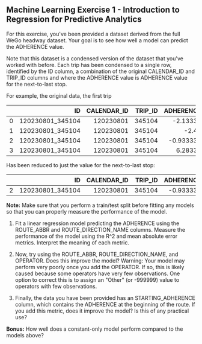 ## Machine Learning Exercise 1 - Introduction to Regression for Predictive Analytics

For this exercise, you've been provided a dataset derived from the full WeGo headway dataset. Your goal is to see how well a model can predict the ADHERENCE value.

Note that this dataset is a condensed version of the dataset that you've worked with before. Each trip has been condensed to a single row, identified by the ID column, a combination of the original CALENDAR_ID and TRIP_ID columns and where the ADHERENCE value is ADHERENCE value for the next-to-last stop.

For example, the original data, the first trip 

|    |               ID |   CALENDAR_ID |   TRIP_ID |   ADHERENCE |   TRIP_EDGE |
|---:|-----------------:|--------------:|----------:|------------:|------------:|
|  0 | 120230801_345104 |     120230801 |    345104 |   -2.13333  |           1 |
|  1 | 120230801_345104 |     120230801 |    345104 |   -2.45     |           0 |
|  2 | 120230801_345104 |     120230801 |    345104 |   -0.933333 |           0 |
|  3 | 120230801_345104 |     120230801 |    345104 |    6.28333  |           2 |

Has been reduced to just the value for the next-to-last stop:

|    |               ID |   CALENDAR_ID |   TRIP_ID |   ADHERENCE |   TRIP_EDGE |
|---:|-----------------:|--------------:|----------:|------------:|------------:|
|  2 | 120230801_345104 |     120230801 |    345104 |   -0.933333 |           0 |


**Note:** Make sure that you perform a train/test split before fitting any models so that you can properly measure the performance of the model.

1. Fit a linear regression model predicting the ADHERENCE using the ROUTE_ABBR and ROUTE_DIRECTION_NAME columns. Measure the performance of the model using the R^2 and mean absolute error metrics. Interpret the meaning of each metric.

2. Now, try using the ROUTE_ABBR, ROUTE_DIRECTION_NAME, and OPERATOR. Does this improve the model? Warning: Your model may perform very poorly once you add the OPERATOR. If so, this is likely caused because some operators have very few observations. One option to correct this is to assign an "Other" (or -999999) value to operators with few observations. 

3. Finally, the data you have been provided has an STARTING_ADHERENCE column, which contains the ADHERENCE at the beginning of the route. If you add this metric, does it improve the model? Is this of any practical use?

**Bonus:** How well does a constant-only model perform compared to the models above?